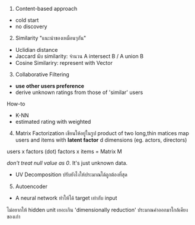 1. Content-based approach
- cold start
- no discovery

2. Similarity
"แนะนำของเหมือนๆกัน"
- Uclidian distance
- Jaccard นับ similarity:  จำนวน A intersect B / A union B
- Cosine Similariry: represent with Vector

3. Collaborative Filtering
- **use other users preference**
- derive unknown ratings from those of 'similar' users

How-to
- K-NN
- estimated rating with weighted

4. Matrix Factorization
เขียนให้อยู่ในรูป product of two long,thin matices
map users and items with **latent factor** d dimensions (eg. actors, directors)

users x factors (dot) factors x items = Matrix M

*don't treat null value as 0*. It's just unknown data.
- UV Decomposition
ปรับยังไงให้ประมาณได้ถูกต้องที่สุด

5. Autoencoder
- A neural network ทำให้ได้ target เท่ากับ input

ไม่อยากให้ hidden unit เยอะเกิน
'dimensionally reduction' ประมาณค่าออกมาใกล้เคียงของเก่า

